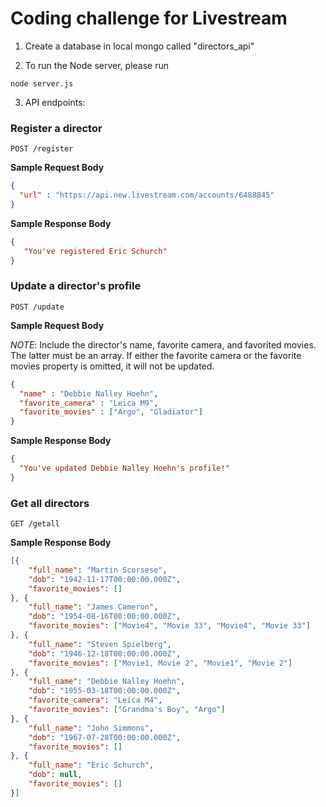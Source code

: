 # Coding challenge for Livestream

1) Create a database in local mongo called "directors_api"

2) To run the Node server, please run
```
node server.js
```

3) API endpoints:

### Register a director

    POST /register
    

**Sample Request Body**

```json
{
  "url" : "https://api.new.livestream.com/accounts/6488845"
}
```


**Sample Response Body**

```json
{
   "You've registered Eric Schurch"
}
```


### Update a director's profile

    POST /update
    

**Sample Request Body**

*NOTE*: Include the director's name, favorite camera, and  favorited movies. The latter must be an array. If either the favorite camera or the favorite movies property is omitted, it will not be updated. 

```json
{
  "name" : "Debbie Nalley Hoehn",
  "favorite_camera" : "Leica M9",
  "favorite_movies" : ["Argo", "Gladiator"]
}
```


**Sample Response Body**

```json
{
  "You've updated Debbie Nalley Hoehn's profile!"
}
```

### Get all directors

    GET /getall



**Sample Response Body**

```json
[{
    "full_name": "Martin Scorsese",
    "dob": "1942-11-17T00:00:00.000Z",
    "favorite_movies": []
}, {
    "full_name": "James Cameron",
    "dob": "1954-08-16T00:00:00.000Z",
    "favorite_movies": ["Movie4", "Movie 33", "Movie4", "Movie 33"]
}, {
    "full_name": "Steven Spielberg",
    "dob": "1946-12-18T00:00:00.000Z",
    "favorite_movies": ["Movie1, Movie 2", "Movie1", "Movie 2"]
}, {
    "full_name": "Debbie Nalley Hoehn",
    "dob": "1955-03-18T00:00:00.000Z",
    "favorite_camera": "Leica M4",
    "favorite_movies": ["Grandma's Boy", "Argo"]
}, {
    "full_name": "John Simmons",
    "dob": "1967-07-28T00:00:00.000Z",
    "favorite_movies": []
}, {
    "full_name": "Eric Schurch",
    "dob": null,
    "favorite_movies": []
}]
```